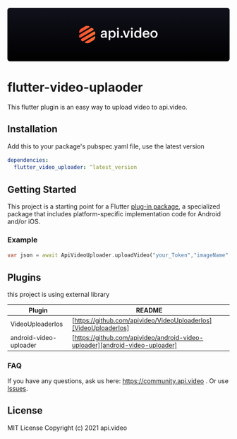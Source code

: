 ![](https://github.com/apivideo/API_OAS_file/blob/master/apivideo_banner.png)
# flutter-video-uplaoder

This flutter plugin is an easy way to upload video to api.video.

## Installation
Add this to your package's pubspec.yaml file, use the latest version
``` yaml
dependencies:
  flutter_video_uploader: ^latest_version
```


## Getting Started

This project is a starting point for a Flutter
[plug-in package](https://flutter.dev/developing-packages/),
a specialized package that includes platform-specific implementation code for
Android and/or iOS.

### Example

```Dart
var json = await ApiVideoUploader.uploadVideo("your_Token","imageName" , "imagePath");
```
## Plugins

this project is using external library

| Plugin | README |
| ------ | ------ |
| VideoUploaderIos | [https://github.com/apivideo/VideoUploaderIos][VideoUploaderIos] |
| android-video-uploader | [https://github.com/apivideo/android-video-uploader][android-video-uploader] |


### FAQ
If you have any questions, ask us here:  https://community.api.video .
Or use [Issues].

License
----

MIT License Copyright (c) 2021 api.video


[//]: # (These are reference links used in the body of this note and get stripped out when the markdown processor does its job. There is no need to format nicely because it shouldn't be seen. Thanks SO - http://stackoverflow.com/questions/4823468/store-comments-in-markdown-syntax)

[Issues]: <https://github.com/apivideo/flutter-video-uploader/issues>
[VideoUploaderIos]: <https://github.com/apivideo/VideoUploaderIos>
[android-video-uploader]: <https://github.com/apivideo/android-video-uploader>
